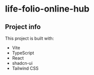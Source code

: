 # life-folio-online-hub

## Project info


This project is built with:

- Vite
- TypeScript
- React
- shadcn-ui
- Tailwind CSS

